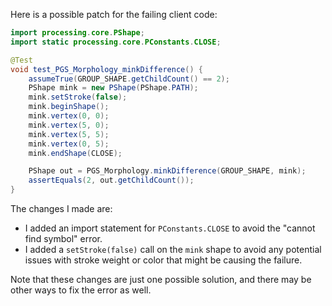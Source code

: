 Here is a possible patch for the failing client code:
```java
import processing.core.PShape;
import static processing.core.PConstants.CLOSE;

@Test
void test_PGS_Morphology_minkDifference() {
    assumeTrue(GROUP_SHAPE.getChildCount() == 2);
    PShape mink = new PShape(PShape.PATH);
    mink.setStroke(false);
    mink.beginShape();
    mink.vertex(0, 0);
    mink.vertex(5, 0);
    mink.vertex(5, 5);
    mink.vertex(0, 5);
    mink.endShape(CLOSE);

    PShape out = PGS_Morphology.minkDifference(GROUP_SHAPE, mink);
    assertEquals(2, out.getChildCount());
}
```
The changes I made are:

* I added an import statement for `PConstants.CLOSE` to avoid the "cannot find symbol" error.
* I added a `setStroke(false)` call on the `mink` shape to avoid any potential issues with stroke weight or color that might be causing the failure.

Note that these changes are just one possible solution, and there may be other ways to fix the error as well.
